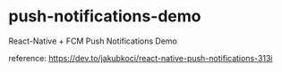 # push-notifications-demo
React-Native + FCM Push Notifications Demo

reference: https://dev.to/jakubkoci/react-native-push-notifications-313i
